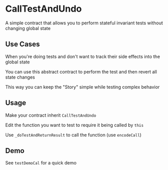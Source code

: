 # CallTestAndUndo

A simple contract that allows you to perform stateful invariant tests without changing global state

## Use Cases

When you're doing tests and don't want to track their side effects into the global state

You can use this abstract contract to perform the test and then revert all state changes

This way you can keep the "Story" simple while testing complex behavior

## Usage

Make your contract inherit `CallTestAndUndo`

Edit the function you want to test to require it being called by `this`

Use `_doTestAndReturnResult` to call the function (use `encodeCall`)

## Demo

See `testDemoCal` for a quick demo